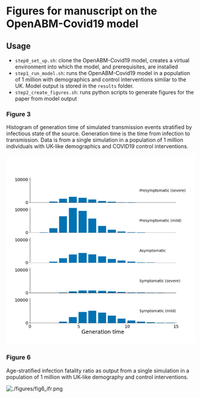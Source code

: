# Figures for manuscript on the OpenABM-Covid19 model


## Usage

* `step0_set_up.sh`: clone the OpenABM-Covid19 model, creates a virtual environment into which the model, and prerequisites, are installed
* `step1_run_model.sh`: runs the OpenABM-Covid19 model in a population of 1 million with demographics and control interventions similar to the UK.  Model output is stored in the `results` folder.  
* `step2_create_figures.sh`: runs python scripts to generate figures for the paper from model output




### Figure 3

Histogram of generation time of simulated transmission events stratified by infectious state of the source.  Generation time is the time from infection to transmission.  Data is from a single simulation in a population of 1 million individuals with UK-like demographics and COVID19 control interventions.  

![./figures/figure_3.png](./figures/figure_3.png)


### Figure 6

Age-stratified infection fatality ratio as output from a single simulation in a population of 1 million with UK-like demography and control interventions.  

![./figures/fig6_ifr.png](./figures/fig3_ifr.png)


